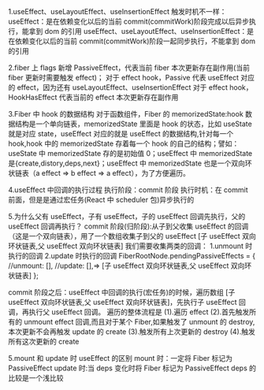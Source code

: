 1.useEffect、useLayoutEffect、useInsertionEffect
触发时机不一样：
useEffect：是在依赖变化以后的当前 commit(commitWork)阶段完成以后异步执行，能拿到 dom 的引用
useEffect、useLayoutEffect、useInsertionEffect：是在依赖变化以后的当前 commit(commitWork)阶段一起同步执行，不能拿到 dom 的引用

2.fiber 上 flags 新增 PassiveEffect，代表当前 fiber 本次更新存在副作用(当前 fiber 更新时需要触发 effect)；
对于 effect hook，Passive 代表 useEffect 对应的 effect，因为还有 useLayoutEffect、useInsertionEffect
对于 effect hook，HookHasEffect 代表当前的 effect 本次更新存在副作用

3.Fiber 中 hook 的数据结构
对于函数组件，Fiber 的 memorizedState:hook 数据结构是一个单向链表，memorizedState 里面是 hook 的状态，比如 useState 就是对应 state，useEffect 对应的就是 useEffect 的数据结构,针对每一个 hook,hook 中的 memorizedState 存着每一个 hook 的自己的结构；譬如：useState 中 memorizedState 存的是初始值 0；useEffect 中 memorizedState 是{create,distory,deps,next}；useEffect 中 memorizedState 也是一个双向环状链表（a effect => b effect => a effect），为了方便遍历。

4.useEffect 中回调的执行过程
执行阶段：commit 阶段
执行时机：在 commit 前面，但是是通过宏任务(React 中 scheduler 包)异步执行的

5.为什么父有 useEffect，子有 useEffect，子的 useEffect 回调先执行，父的 useEffect 回调再执行？
commit 阶段(归阶段):从子到父收集 useEffect 的回调（这是一个双向链表），用了一个数组收集子到父的 useEffect [子 useEffect 双向环状链表,父 useEffect 双向环状链表]
我们需要收集两类的回调：
1.unmount 时执行的回调
2.update 时执行的回调
FiberRootNode.pendingPassiveEffects = {
//unmount: [],
//update: [],=> [子 useEffect 双向环状链表,父 useEffect 双向环状链表]
};

commit 阶段之后：useEffect 中回调的执行(宏任务)的时候，遍历数组 [子 useEffect 双向环状链表,父 useEffect 双向环状链表]，先执行子 useEffect 回调，再执行父 useEffect 回调。
遍历的整体流程是
(1).遍历 effect
(2).首先触发所有的 unmount effect 回调,而且对于某个 Fiber,如果触发了 unmount 的 destroy,本次更新不会再触发 update 的 create
(3).触发所有上次更新的 destroy
(4).触发所有这次更新的 create

<!--
function flushPassiveEffects(pendingPassiveEffects: PendingPassiveEffects) {
  //本次更新的任何create回调都必须在所有上一次更新的destory回调执行完后再执行
  // 遍历effect
  // debugger;
  let didFlushPassiveEffect = false;

  pendingPassiveEffects.unmount.forEach((effect) => {
    didFlushPassiveEffect = true;
    commitHookEffectListUnmount(Passive, effect);
  });
  pendingPassiveEffects.unmount = [];

  pendingPassiveEffects.update.forEach((effect) => {
    didFlushPassiveEffect = true;
    commitHookEffectListDestroy(Passive | HookHasEffect, effect);
  });
  pendingPassiveEffects.update.forEach((effect) => {
    didFlushPassiveEffect = true;
    commitHookEffectListCreate(Passive | HookHasEffect, effect);
  });
  pendingPassiveEffects.update = [];
  flushSyncCallbacks();
  return didFlushPassiveEffect;
}
-->

5.mount 和 update 时 useEffect 的区别
mount 时：一定将 Fiber 标记为 PassiveEffect
update 时:当 deps 变化时将 Fiber 标记为 PassiveEffect
deps 的比较是一个浅比较
